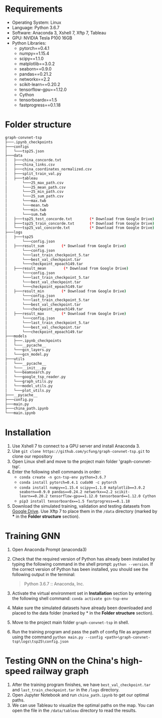 # Requirements

- Operating System: Linux
- Language: Python 3.6.7
- Software: Anaconda 3, Xshell 7, Xftp 7, Tableau
- GPU: NVIDIA Tesla P100 16GB
- Python Libraries:
  - pytorch==0.4.1
  - numpy==1.15.4
  - scipy==1.1.0
  - matplotlib==3.0.2
  - seaborn==0.9.0
  - pandas==0.21.2
  - networkx==2.2
  - scikit-learn==0.20.2
  - tensorflow-gpu==1.12.0
  - Cython
  - tensorboardx==1.5
  - fastprogress==0.1.18

# Folder structure

```bash
graph-convnet-tsp
├───.ipynb_checkpoints
├───configs
│   └───tsp25.json
├───data
│   ├───china_concorde.txt
│   ├───china_links.csv
│   ├───china_coordinates_normalized.csv
│   ├───split_train_val.py
│   ├───tableau
│       └───25_max_path.csv
│       └───25_mean_path.csv
│       └───25_min_path.csv
│       └───25_sum_path.csv
│       └───max.twb
│       └───mean.twb
│       └───min.twb
│       └───sum.twb
│   ├───tsp25_test_concorde.txt        (* Download from Google Drive)
│   ├───tsp25_train_concorde.txt       (* Download from Google Drive)
│   └───tsp25_val_concorde.txt         (* Download from Google Drive)
├───logs
│   ├───tsp25
│       └───config.json
│   ├───result_sum        (* Download from Google Drive)
│       └───config.json
│       └───last_train_checkpoint_5.tar
│       └───best_val_checkpoint.tar
│       └───checkpoint_epoach149.tar
│   ├───result_mean        (* Download from Google Drive)
│       └───config.json
│       └───last_train_checkpoint_5.tar
│       └───best_val_checkpoint.tar
│       └───checkpoint_epoach149.tar
│   ├───result_min        (* Download from Google Drive)
│       └───config.json
│       └───last_train_checkpoint_5.tar
│       └───best_val_checkpoint.tar
│       └───checkpoint_epoach149.tar
│   ├───result_max        (* Download from Google Drive)
│       └───config.json
│       └───last_train_checkpoint_5.tar
│       └───best_val_checkpoint.tar
│       └───checkpoint_epoach149.tar
├───models
│   ├───.ipynb_checkpoints
│   └───__pycache__
│   └───gcn_layers.py
│   └───gcn_model.py
├───utils
│   └───__pycache__
│   └───__init__.py
│   └───beamsearch.py
│   └───google_tsp_reader.py
│   └───graph_utils.py
│   └───model_utils.py
│   └───plot_utils.py
├───__pycache__
├───config.py
├───main.py
├───china_path.ipynb
└───main.ipynb
```

# Installation

1. Use Xshell 7 to connect to a GPU server and install Anaconda 3.
2. Use `git clone https://github.com/ycfung/graph-convnet-tsp.git` to clone our repository
3. Open Linux shell and move to the project main folder 'graph-convnet-tsp'.
4. Enter the following shell commands in order:
   - ```conda create -n gcn-tsp-env python=3.6.7```
   - ```conda install pytorch=0.4.1 cuda90 -c pytorch```
   - ```conda install numpy==1.15.4 scipy==1.1.0 matplotlib==3.0.2 seaborn==0.9.0 pandas==0.24.2 networkx==2.2 scikit-learn==0.20.2 tensorflow-gpu==1.12.0 tensorboard==1.12.0 Cython```
   - ```pip3 install tensorboardx==1.5 fastprogress==0.1.18```
6. Download the simulated training, validation and testing datasets from [Google Drive](https://drive.google.com/drive/folders/1w8DOvKqnJr46DjhaTtH8W0b8-sQORgje). Use Xftp 7 to place them in the `/data` directory (marked by **\*** in the <strong>Folder structure</strong> section).

# Training GNN

1. Open Anaconda Prompt (anaconda3)

2. Check that the required version of Python has already been installed by typing the
   following command in the shell prompt: ```python --version```. If the correct version of Python has been installed, you should see the following output in the terminal: 

    > Python 3.6.7 :: Anaconda, Inc.

3. Activate the virtual environment set in <strong>Installation</strong> section by entering the following shell command: ```conda activate gcn-tsp-env```

4. Make sure the simulated datasets have already been downloaded and placed to the data folder (marked by * in the <strong>Folder structure</strong> section).

5. Move to the project main folder `graph-convnet-tsp` in shell.

6. Run the training program and pass the path of config file as argument using the command `python main.py --config <path>\graph-convnet-tsp\logs\tsp25\config.json`

# Testing GNN on the China's high-speed railway graph

1. After the training program finishes, we have `best_val_checkpoint.tar` and `last_train_checkpoint.tar` in the `/logs` directory.
2. Open Jupyter Notebook and run `china_path.ipynb` to get our optimal paths.
3. We can use Tableau to visualize the optimal paths on the map. You can open the file in the `/data/tableau` directory to read the results.
